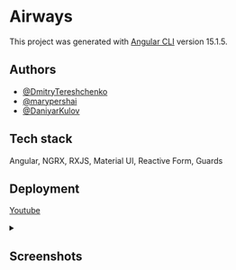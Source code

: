 # Airways

This project was generated with [Angular CLI](https://github.com/angular/angular-cli) version 15.1.5.

## Authors

- [@DmitryTereshchenko](https://github.com/DmitryTereshchenko)
- [@marypershai](https://github.com/marypershai)
- [@DaniyarKulov](https://github.com/DaniyarKulov)

## Tech stack

Angular, NGRX, RXJS, Material UI, Reactive Form, Guards

## Deployment  

[Youtube](https://6473d9356d456f062d11ed22--cute-gaufre-3c3aae.netlify.app/)

<details>
  <summary><h2>Screenshots</h2></summary>  
![image](https://github.com/DaniyarKulov/airways-angular/assets/91828656/b778818b-6831-4a5a-8f3e-ba6d99c3608d)
![image](https://github.com/DaniyarKulov/airways-angular/assets/91828656/7f600a36-3b3a-4417-9302-957f6741ae01)
![image](https://github.com/DaniyarKulov/airways-angular/assets/91828656/f6e81130-2517-4abe-ab78-beccad11e417)
![image](https://github.com/DaniyarKulov/airways-angular/assets/91828656/7f73f116-506b-4a0a-b2a6-fa44ae4032d4)
  
## Development server

Run `ng serve` for a dev server. Navigate to `http://localhost:4200/`. The application will automatically reload if you change any of the source files.

## Code scaffolding

Run `ng generate component component-name` to generate a new component. You can also use `ng generate directive|pipe|service|class|guard|interface|enum|module`.

## Build

Run `ng build` to build the project. The build artifacts will be stored in the `dist/` directory.

## Running unit tests

Run `ng test` to execute the unit tests via [Karma](https://karma-runner.github.io).

## Running end-to-end tests

Run `ng e2e` to execute the end-to-end tests via a platform of your choice. To use this command, you need to first add a package that implements end-to-end testing capabilities.

## Further help

To get more help on the Angular CLI use `ng help` or go check out the [Angular CLI Overview and Command Reference](https://angular.io/cli) page.
